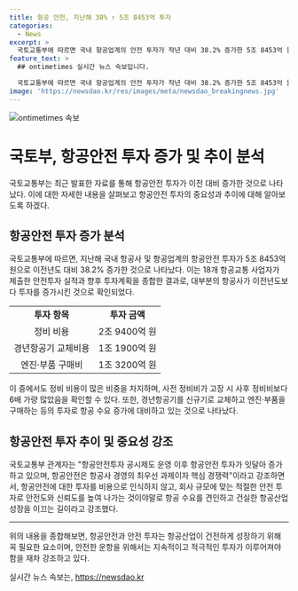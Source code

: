 ```yaml
---
title: 항공 안전, 지난해 38% ↑ 5조 8453억 투자
categories:
  - News
excerpt: >
  국토교통부에 따르면 국내 항공업계의 안전 투자가 작년 대비 38.2% 증가한 5조 8453억 원으로 집계됐다. 이는 18개 항공교통 사업자가 공시한 지난해 안전투자 실적과 향후 투자계획을 반영한 것이다. 대부분의 항공사가 투자를 늘리고 있는데, 그 중에서도 정비 비용, 경년 항공기 교체 비용, 엔진 및 부품 구매비가 높은 투자 항목으로 나타났다. 국토부는 이러한 안전 투자가 항공 안전을 향상시키고 신뢰도를 높이며 항공 수요를 견인하는 데 도움이 될 것이라고 강조했다. (출처: 정책브리핑)
feature_text: >
  ## ontimetimes 실시간 뉴스 속보입니다.

  국토교통부에 따르면 국내 항공업계의 안전 투자가 작년 대비 38.2% 증가한 5조 8453억 원으로 집계됐다. 이는 18개 항공교통 사업자가 공시한 지난해 안전투자 실적과 향후 투자계획을 반영한 것이다. 대부분의 항공사가 투자를 늘리고 있는데, 그 중에서도 정비 비용, 경년 항공기 교체 비용, 엔진 및 부품 구매비가 높은 투자 항목으로 나타났다. 국토부는 이러한 안전 투자가 항공 안전을 향상시키고 신뢰도를 높이며 항공 수요를 견인하는 데 도움이 될 것이라고 강조했다. (출처: 정책브리핑)
image: 'https://newsdao.kr/res/images/meta/newsdao_breakingnews.jpg'
---
```


<p><img src="https://newsdao.kr/res/images/meta/newsdao_breakingnews.jpg" alt="ontimetimes 속보" /></p>

<h1>국토부, 항공안전 투자 증가 및 추이 분석</h1>

<p data-ke-size="size16">국토교통부는 최근 발표한 자료를 통해 항공안전 투자가 이전 대비 증가한 것으로 나타났다. 이에 대한 자세한 내용을 살펴보고 항공안전 투자의 중요성과 추이에 대해 알아보도록 하겠다.</p>

<h2 data-ke-size="size26">항공안전 투자 증가 분석</h2>

<p data-ke-size="size16">국토교통부에 따르면, 지난해 국내 항공사 및 항공업계의 항공안전 투자가 5조 8453억 원으로 이전년도 대비 38.2% 증가한 것으로 나타났다. 이는 18개 항공교통 사업자가 제출한 안전투자 실적과 향후 투자계획을 종합한 결과로, 대부분의 항공사가 이전년도보다 투자를 증가시킨 것으로 확인되었다.</p>

<table>
  <tr>
    <td style="text-align: center; height: 17px;"><b>투자 항목</b></td>
    <td style="text-align: center; height: 17px;"><b>투자 금액</b></td>
  </tr>
  <tr>
    <td style="text-align: center; height: 17px;">정비 비용</td>
    <td style="text-align: center; height: 17px;">2조 9400억 원</td>
  </tr>
  <tr>
    <td style="text-align: center; height: 17px;">경년항공기 교체비용</td>
    <td style="text-align: center; height: 17px;">1조 1900억 원</td>
  </tr>
  <tr>
    <td style="text-align: center; height: 17px;">엔진·부품 구매비</td>
    <td style="text-align: center; height: 17px;">1조 3200억 원</td>
  </tr>
</table>

<p data-ke-size="size16">이 중에서도 정비 비용이 많은 비중을 차지하며, 사전 정비비가 고장 시 사후 정비비보다 6배 가량 많았음을 확인할 수 있다. 또한, 경년항공기를 신규기로 교체하고 엔진·부품을 구매하는 등의 투자로 항공 수요 증가에 대비하고 있는 것으로 나타났다.</p>

<h2 data-ke-size="size26">항공안전 투자 추이 및 중요성 강조</h2>

<p data-ke-size="size16">국토교통부 관계자는 "항공안전투자 공시제도 운영 이후 항공안전 투자가 잇달아 증가하고 있으며, 항공안전은 항공사 경영의 최우선 과제이자 핵심 경쟁력"이라고 강조하면서, 항공안전에 대한 투자를 비용으로 인식하지 않고, 회사 규모에 맞는 적절한 안전 투자로 안전도와 신뢰도를 높여 나가는 것이야말로 항공 수요를 견인하고 건실한 항공산업 성장을 이끄는 길이라고 강조했다.</p>

<hr>

<p data-ke-size="size16">위의 내용을 종합해보면, 항공안전과 안전 투자는 항공산업이 건전하게 성장하기 위해 꼭 필요한 요소이며, 안전한 운항을 위해서는 지속적이고 적극적인 투자가 이루어져야 함을 재차 강조하고 있다.</p>
실시간 뉴스 속보는, <a href="https://newsdao.kr" rel="dofollow">https://newsdao.kr</a>


